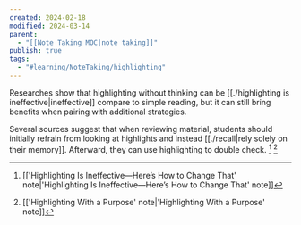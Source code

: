 ```yaml
---
created: 2024-02-18
modified: 2024-03-14
parent:
  - "[[Note Taking MOC|note taking]]"
publish: true
tags:
  - "#learning/NoteTaking/highlighting"
---
```

Researches show that highlighting without thinking can be [[./highlighting is ineffective|ineffective]] compare to simple reading, but it can still bring benefits when pairing with additional strategies. 

Several sources suggest that when reviewing material, students should initially refrain from looking at highlights and instead [[./recall|rely solely on their memory]]. Afterward, they can use highlighting to double check. [^1] [^2]

[^1]: [['Highlighting Is Ineffective—Here’s How to Change That' note|'Highlighting Is Ineffective—Here’s How to Change That' note]]
[^2]: [['Highlighting With a Purpose' note|'Highlighting With a Purpose' note]]